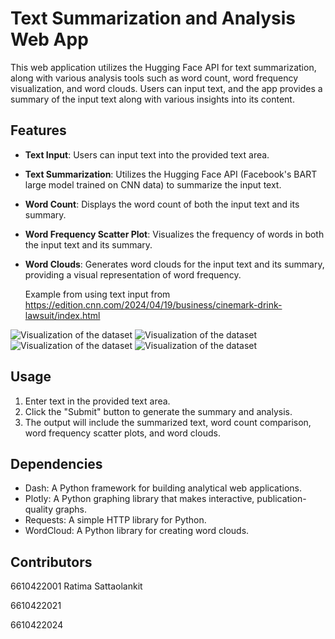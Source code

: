 # Text Summarization and Analysis Web App

This web application utilizes the Hugging Face API for text summarization, along with various analysis tools such as word count, word frequency visualization, and word clouds. Users can input text, and the app provides a summary of the input text along with various insights into its content.

## Features

- **Text Input**: Users can input text into the provided text area.
- **Text Summarization**: Utilizes the Hugging Face API (Facebook's BART large model trained on CNN data) to summarize the input text.
- **Word Count**: Displays the word count of both the input text and its summary.
- **Word Frequency Scatter Plot**: Visualizes the frequency of words in both the input text and its summary.
- **Word Clouds**: Generates word clouds for the input text and its summary, providing a visual representation of word frequency.


  Example from using text input from https://edition.cnn.com/2024/04/19/business/cinemark-drink-lawsuit/index.html

  
![Visualization of the dataset](https://github.com/ratimayy/tools/blob/main/pic1.png)
![Visualization of the dataset](https://github.com/ratimayy/tools/blob/main/pic2.png)
![Visualization of the dataset](https://github.com/ratimayy/tools/blob/main/pic3.png)
![Visualization of the dataset](https://github.com/ratimayy/tools/blob/main/pic4.png)
## Usage

1. Enter text in the provided text area.
2. Click the "Submit" button to generate the summary and analysis.
3. The output will include the summarized text, word count comparison, word frequency scatter plots, and word clouds.

## Dependencies

- Dash: A Python framework for building analytical web applications.
- Plotly: A Python graphing library that makes interactive, publication-quality graphs.
- Requests: A simple HTTP library for Python.
- WordCloud: A Python library for creating word clouds.


## Contributors
6610422001  Ratima  Sattaolankit


6610422021  


6610422024
